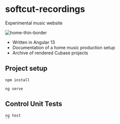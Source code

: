 
# softcut-recordings
 Experimental music website
 
![home-thin-border](https://user-images.githubusercontent.com/867946/181144111-515a0243-29a7-48e6-90e2-a294a21f1db8.jpg)
 * Written in Angular 13  
 * Documentation of a home music production setup
 * Archive of rendered Cubase projects
 

 ## Project setup
```
npm install
```

```
ng serve
```

## Control Unit Tests
```
ng test
``